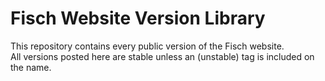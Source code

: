 # Fisch Website Version Library
This repository contains every public version of the Fisch website. <br>
All versions posted here are stable unless an (unstable) tag is included on the name.
